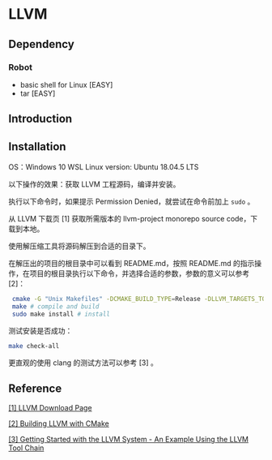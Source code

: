 # LLVM

## Dependency

### Robot

* basic shell for Linux \[EASY\]
* tar \[EASY\]

## Introduction

## Installation

OS：Windows 10 WSL Linux version: Ubuntu 18.04.5 LTS

以下操作的效果：获取 LLVM 工程源码，编译并安装。

执行以下命令时，如果提示 Permission Denied，就尝试在命令前加上 `sudo` 。

从 LLVM 下载页 \[1\] 获取所需版本的 llvm-project monorepo source code，下载到本地。

使用解压缩工具将源码解压到合适的目录下。

在解压出的项目的根目录中可以看到 README.md，按照 README.md 的指示操作，在项目的根目录执行以下命令，并选择合适的参数，参数的意义可以参考 \[2\]：

```bash
 cmake -G "Unix Makefiles" -DCMAKE_BUILD_TYPE=Release -DLLVM_TARGETS_TO_BUILD="X86" ../llvm
 make # compile and build
 sudo make install # install
```

测试安装是否成功：

```bash
make check-all
```

更直观的使用 clang 的测试方法可以参考 \[3\] 。

## Reference

[\[1\] LLVM Download Page](https://releases.llvm.org/)

[\[2\] Building LLVM with CMake](https://llvm.org/docs/CMake.html#building-llvm-with-cmake)

[\[3\] Getting Started with the LLVM System - An Example Using the LLVM Tool Chain](https://llvm.org/docs/GettingStarted.html#an-example-using-the-llvm-tool-chain)

